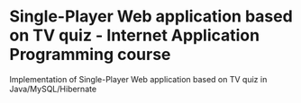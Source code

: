 # Single-Player Web application based on TV quiz - Internet Application Programming course
Implementation of Single-Player Web application based on TV quiz in Java/MySQL/Hibernate
